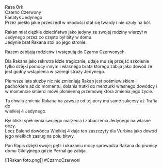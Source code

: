 Rasa Ork  
Czarno Czerwony  
Fanatyk Jedynego  
Przez piekło jakie przeszedł w młodości stał się twardy i nie czuły na bół.

Rakan miał ciężkie dzieciństwo jako jedyny ze swojej rodziny wierzył w Jedynego przez co często był bity w domu.  
Jedynie brat Rakana stoi po jego stronie.

Razem zabijają rodziców i wstępują do Czarno Czerwonych.

Dla Rakana jako rekrutra idzie tragicznie, udaje mu się przejść szkolenie tylko dzięki pomocy innym i własnego brata którego zabija jako dowód ze jest godny wstąpienia w szeregi straży Jedynego.

Pierwsze lata służby nic nie zmieniają Rakan jest pośmiewiskiem i pachołkiem aż do momentu, dolania trutki do menzurki własnego dowódcy i  
w momencie śmierci mówi płomienną przemowę która zmienia jego życie.

Ta chwila zmienia Rakana na zawsze od tej pory ma same sukcesy aż Trafia do  
wielkiej 4 Jedynego.

Był bliski spełnienia swojego marzenia i zobaczenia Jedynego na własne oczy.  
Lecz Balend dowódca Wielkiej 4 daje ten zaszczyty dla Vurbina jako dowód jego wielkich zasług na polu bitwy.

Pan Rapis dzięki swojej pętli i ukazaniu mocy sprowadza Rakana do piwnicy domu Gildiyjnego gdzie Pernal go zabija.

![[Rakan foto.png]]
#CzarnoCzerwoni 